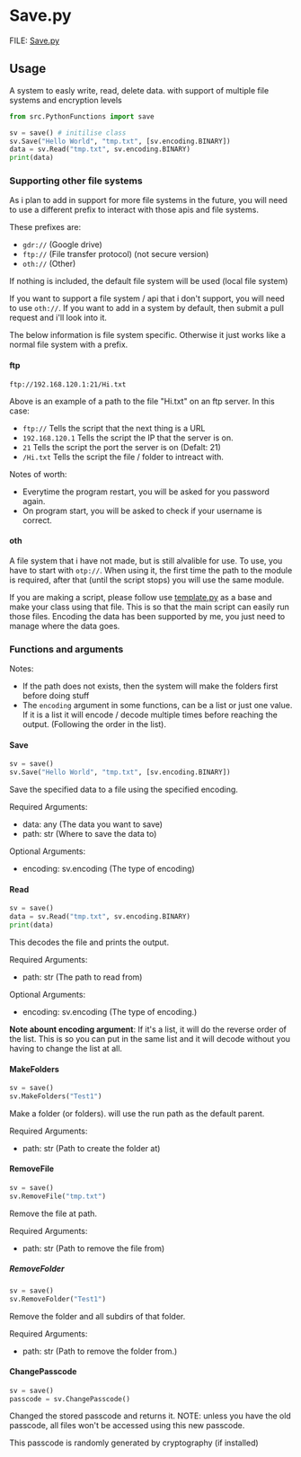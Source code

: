 # Save.py

FILE: [Save.py](../src/PythonFunctions/Save.py)

## Usage

A system to easly write, read, delete data. with support of multiple file systems and encryption levels

```py
from src.PythonFunctions import save

sv = save() # initilise class
sv.Save("Hello World", "tmp.txt", [sv.encoding.BINARY])
data = sv.Read("tmp.txt", sv.encoding.BINARY)
print(data)
```

### Supporting other file systems

As i plan to add in support for more file systems in the future, you will need to use a different prefix to interact with those apis and file systems.

These prefixes are:

- `gdr://` (Google drive)
- `ftp://` (File transfer protocol) (not secure version)
- `oth://` (Other)

If nothing is included, the default file system will be used (local file system)

If you want to support a file system / api that i don't support, you will need to use `oth://`. If you want to add in a system by default, then submit a pull request and i'll look into it.

The below information is file system specific. Otherwise it just works like a normal file system with a prefix.

#### ftp

`ftp://192.168.120.1:21/Hi.txt`

Above is an example of a path to the file "Hi.txt" on an ftp server.
In this case:

- `ftp://` Tells the script that the next thing is a URL
- `192.168.120.1` Tells the script the IP that the server is on.
- `21` Tells the script the port the server is on (Defalt: 21)
- `/Hi.txt` Tells the script the file / folder to intreact with.

Notes of worth:

- Everytime the program restart, you will be asked for you password again.
- On program start, you will be asked to check if your username is correct.

#### oth

A file system that i have not made, but is still alvalible for use. To use, you have to start with `otp://`. When using it, the first time the path to the module is required, after that (until the script stops) you will use the same module.

If you are making a script, please follow use [template.py](../src/PythonFunctions/SaveModules/template.py) as a base and make your class using that file. This is so that the main script can easily run those files. Encoding the data has been supported by me, you just need to manage where the data goes.

### Functions and arguments

Notes:

- If the path does not exists, then the system will make the folders first before doing stuff
- The `encoding` argument in some functions, can be a list or just one value. If it is a list it will encode / decode multiple times before reaching the output. (Following the order in the list).

#### Save

```py
sv = save()
sv.Save("Hello World", "tmp.txt", [sv.encoding.BINARY])
```

Save the specified data to a file using the specified encoding.

Required Arguments:

- data: any (The data you want to save)
- path: str (Where to save the data to)

Optional Arguments:

- encoding: sv.encoding (The type of encoding)

#### Read

```py
sv = save()
data = sv.Read("tmp.txt", sv.encoding.BINARY)
print(data)
```

This decodes the file and prints the output.

Required Arguments:

- path: str (The path to read from)

Optional Arguments:

- encoding: sv.encoding (The type of encoding.)

**Note abount encoding argument**:
If it's a list, it will do the reverse order of the list. This is so you can put in the same list and it will decode without you having to change the list at all.

#### MakeFolders

```py
sv = save()
sv.MakeFolders("Test1")
```

Make a folder (or folders). will use the run path as the default parent.

Required Arguments:

- path: str (Path to create the folder at)

#### RemoveFile

```py
sv = save()
sv.RemoveFile("tmp.txt")
```

Remove the file at path.

Required Arguments:

- path: str (Path to remove the file from)

##### RemoveFolder

```py
sv = save()
sv.RemoveFolder("Test1")
```

Remove the folder and all subdirs of that folder.

Required Arguments:

- path: str (Path to remove the folder from.)

#### ChangePasscode

```py
sv = save()
passcode = sv.ChangePasscode()
```

Changed the stored passcode and returns it. NOTE: unless you have the old passcode, all files won't be accessed using this new passcode.

This passcode is randomly generated by cryptography (if installed)